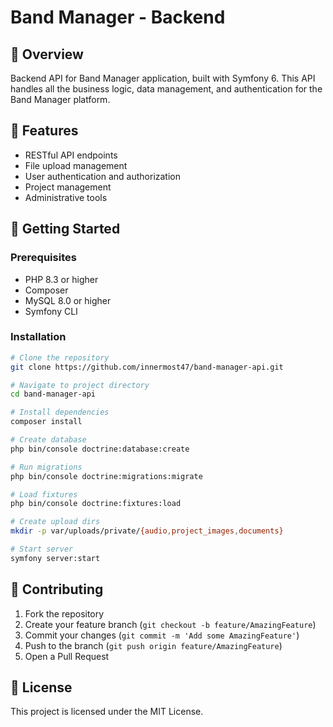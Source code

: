 # Band Manager - Backend

## 🎼 Overview

Backend API for Band Manager application, built with Symfony 6. This API handles all the business logic, data management, and authentication for the Band Manager platform.

## 🌟 Features

- RESTful API endpoints
- File upload management
- User authentication and authorization
- Project management
- Administrative tools

## 🚀 Getting Started

### Prerequisites

- PHP 8.3 or higher
- Composer
- MySQL 8.0 or higher
- Symfony CLI

### Installation

```bash
# Clone the repository
git clone https://github.com/innermost47/band-manager-api.git

# Navigate to project directory
cd band-manager-api

# Install dependencies
composer install

# Create database
php bin/console doctrine:database:create

# Run migrations
php bin/console doctrine:migrations:migrate

# Load fixtures
php bin/console doctrine:fixtures:load

# Create upload dirs
mkdir -p var/uploads/private/{audio,project_images,documents}

# Start server
symfony server:start
```

## 🤝 Contributing

1. Fork the repository
2. Create your feature branch (`git checkout -b feature/AmazingFeature`)
3. Commit your changes (`git commit -m 'Add some AmazingFeature'`)
4. Push to the branch (`git push origin feature/AmazingFeature`)
5. Open a Pull Request

## 📜 License

This project is licensed under the MIT License.
